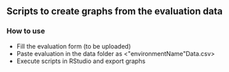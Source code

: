 ## Scripts to create graphs from the evaluation data

### How to use
* Fill the evaluation form (to be uploaded)
* Paste evaluation in the data folder as <"environmentName"Data.csv>
* Execute scripts in RStudio and export graphs